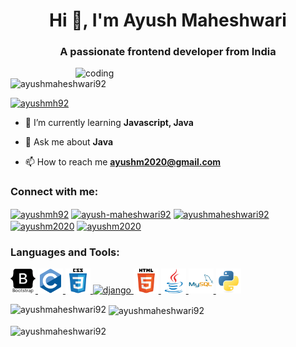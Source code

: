 <h1 align="center">Hi 👋, I'm Ayush Maheshwari</h1>
<h3 align="center">A passionate frontend developer from India</h3>

<img align="right" alt="coding" width="400" src="https://cdn.dribbble.com/users/1162077/screenshots/3848914/media/320984a9ca58b3c73274c9259ecf6de8.gif">

<p align="left"> <img src="https://komarev.com/ghpvc/?username=ayushmaheshwari92&label=Profile%20views&color=0e75b6&style=flat" alt="ayushmaheshwari92" /> </p>

<p align="left"> <a href="https://twitter.com/ayushmh92" target="blank"><img src="https://img.shields.io/twitter/follow/ayushmh92?logo=twitter&style=for-the-badge" alt="ayushmh92" /></a> </p>

- 🌱 I’m currently learning **Javascript, Java**

- 💬 Ask me about **Java**

- 📫 How to reach me **ayushm2020@gmail.com**

<h3 align="left">Connect with me:</h3>
<p align="left">
<a href="https://twitter.com/ayushmh92" target="blank"><img align="center" src="https://raw.githubusercontent.com/rahuldkjain/github-profile-readme-generator/master/src/images/icons/Social/twitter.svg" alt="ayushmh92" height="30" width="40" /></a>
<a href="https://linkedin.com/in/ayush-maheshwari92" target="blank"><img align="center" src="https://raw.githubusercontent.com/rahuldkjain/github-profile-readme-generator/master/src/images/icons/Social/linked-in-alt.svg" alt="ayush-maheshwari92" height="30" width="40" /></a>
<a href="https://instagram.com/ayushmaheshwari92" target="blank"><img align="center" src="https://raw.githubusercontent.com/rahuldkjain/github-profile-readme-generator/master/src/images/icons/Social/instagram.svg" alt="ayushmaheshwari92" height="30" width="40" /></a>
<a href="https://www.hackerrank.com/ayushm2020" target="blank"><img align="center" src="https://raw.githubusercontent.com/rahuldkjain/github-profile-readme-generator/master/src/images/icons/Social/hackerrank.svg" alt="ayushm2020" height="30" width="40" /></a>
<a href="https://auth.geeksforgeeks.org/user/ayushm2020" target="blank"><img align="center" src="https://raw.githubusercontent.com/rahuldkjain/github-profile-readme-generator/master/src/images/icons/Social/geeks-for-geeks.svg" alt="ayushm2020" height="30" width="40" /></a>
</p>

<h3 align="left">Languages and Tools:</h3>
<p align="left"> <a href="https://getbootstrap.com" target="_blank" rel="noreferrer"> <img src="https://raw.githubusercontent.com/devicons/devicon/master/icons/bootstrap/bootstrap-plain-wordmark.svg" alt="bootstrap" width="40" height="40"/> </a> <a href="https://www.cprogramming.com/" target="_blank" rel="noreferrer"> <img src="https://raw.githubusercontent.com/devicons/devicon/master/icons/c/c-original.svg" alt="c" width="40" height="40"/> </a> <a href="https://www.w3schools.com/css/" target="_blank" rel="noreferrer"> <img src="https://raw.githubusercontent.com/devicons/devicon/master/icons/css3/css3-original-wordmark.svg" alt="css3" width="40" height="40"/> </a> <a href="https://www.djangoproject.com/" target="_blank" rel="noreferrer"> <img src="https://cdn.worldvectorlogo.com/logos/django.svg" alt="django" width="40" height="40"/> </a> <a href="https://www.w3.org/html/" target="_blank" rel="noreferrer"> <img src="https://raw.githubusercontent.com/devicons/devicon/master/icons/html5/html5-original-wordmark.svg" alt="html5" width="40" height="40"/> </a> <a href="https://www.java.com" target="_blank" rel="noreferrer"> <img src="https://raw.githubusercontent.com/devicons/devicon/master/icons/java/java-original.svg" alt="java" width="40" height="40"/> </a> <a href="https://www.mysql.com/" target="_blank" rel="noreferrer"> <img src="https://raw.githubusercontent.com/devicons/devicon/master/icons/mysql/mysql-original-wordmark.svg" alt="mysql" width="40" height="40"/> </a> <a href="https://www.python.org" target="_blank" rel="noreferrer"> <img src="https://raw.githubusercontent.com/devicons/devicon/master/icons/python/python-original.svg" alt="python" width="40" height="40"/> </a> </p>

<p><img align="left" src="https://github-readme-stats.vercel.app/api/top-langs?username=ayushmaheshwari92&show_icons=true&locale=en&layout=compact" alt="ayushmaheshwari92" /></p>

<p>&nbsp;<img align="center" src="https://github-readme-stats.vercel.app/api?username=ayushmaheshwari92&show_icons=true&locale=en" alt="ayushmaheshwari92" /></p>

<p><img align="center" src="https://github-readme-streak-stats.herokuapp.com/?user=ayushmaheshwari92&" alt="ayushmaheshwari92" /></p>
